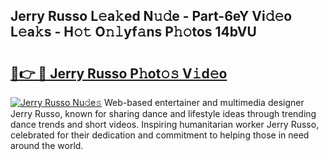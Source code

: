 ## Jerry Russo L𝚎a𝚔ed N𝚞𝚍e - Part-6eY Vi𝚍𝚎o L𝚎a𝚔s - H𝚘𝚝 O𝚗𝚕yf𝚊ns P𝚑𝚘tos 14bVU

# <h2><a href="http://kf1j5q.oniu.top/?m=Jerry+Russo">🔗👉 🔴 Jerry Russo P𝚑ot𝚘𝚜 V𝚒d𝚎o</a></h2>

[![Jerry Russo Nu𝚍e𝚜](https://i.imgur.com/0qMVB7G.gif)](http://kf1j5q.oniu.top/?m=Jerry+Russo)
Web-based entertainer and multimedia designer Jerry Russo, known for sharing dance and lifestyle ideas through trending dance trends and short videos. Inspiring humanitarian worker Jerry Russo, celebrated for their dedication and commitment to helping those in need around the world.  
